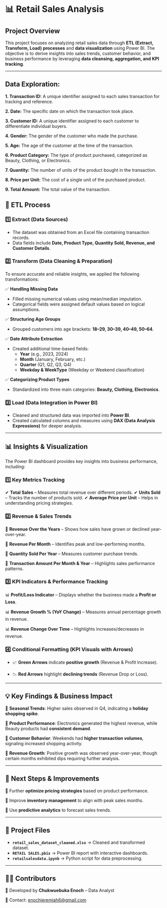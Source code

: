 # 📊 Retail Sales Analysis

## **Project Overview**
This project focuses on analyzing retail sales data through **ETL (Extract, Transform, Load) processes** and **data visualization** using Power BI. The objective is to derive insights into sales trends, customer behavior, and business performance by leveraging **data cleansing, aggregation, and KPI tracking**.

---

## Data Exploration:

**1. Transaction ID:** A unique identifier assigned to each sales transaction for tracking and reference.
   
**2. Date:** The specific date on which the transaction took place.
   
**3. Customer ID:** A unique identifier assigned to each customer to differentiate individual buyers.
 
**4. Gender:**  The gender of the customer who made the purchase.

**5. Age:** The age of the customer at the time of the transaction.
 
**6. Product Category:** The type of product purchased, categorized as Beauty, Clothing, or Electronics.

**7. Quantity:** The number of units of the product bought in the transaction.
 
**8. Price per Unit:** The cost of a single unit of the purchased product.
   
**9. Total Amount:**  The total value of the transaction.


## **🔄 ETL Process**

### **1️⃣ Extract (Data Sources)**
- The dataset was obtained from an Excel file containing transaction records.
- Data fields include **Date, Product Type, Quantity Sold, Revenue, and Customer Details**.

### **2️⃣ Transform (Data Cleaning & Preparation)**
To ensure accurate and reliable insights, we applied the following transformations:

✅ **Handling Missing Data**
   - Filled missing numerical values using mean/median imputation.
   - Categorical fields were assigned default values based on logical assumptions.

✅ **Structuring Age Groups**
   - Grouped customers into age brackets: **18–29, 30–39, 40–49, 50–64**.

✅ **Date Attribute Extraction**
   - Created additional time-based fields:
     - **Year** (e.g., 2023, 2024)
     - **Month** (January, February, etc.)
     - **Quarter** (Q1, Q2, Q3, Q4)
     - **Weekday & WeekType** (Weekday or Weekend classification)

✅ **Categorizing Product Types**
   - Standardized into three main categories: **Beauty, Clothing, Electronics**.

### **3️⃣ Load (Data Integration in Power BI)**
- Cleaned and structured data was imported into **Power BI**.
- Created calculated columns and measures using **DAX (Data Analysis Expressions)** for deeper analysis.

---
## **📊 Insights & Visualization**
The Power BI dashboard provides key insights into business performance, including:

### **1️⃣ Key Metrics Tracking**
✔ **Total Sales** – Measures total revenue over different periods.
✔ **Units Sold** – Tracks the number of products sold.
✔ **Average Price per Unit** – Helps in understanding pricing strategies.

### **2️⃣ Revenue & Sales Trends**
📌 **Revenue Over the Years** – Shows how sales have grown or declined year-over-year.

📌 **Revenue Per Month** – Identifies peak and low-performing months.

📌 **Quantity Sold Per Year** – Measures customer purchase trends.

📌 **Transaction Amount Per Month & Year** – Highlights sales performance patterns.

### **3️⃣ KPI Indicators & Performance Tracking**
📊 **Profit/Loss Indicator** – Displays whether the business made a **Profit or Loss**.

📊 **Revenue Growth % (YoY Change)** – Measures annual percentage growth in revenue.

📊 **Revenue Change Over Time** – Highlights increases/decreases in revenue.

### **4️⃣ Conditional Formatting (KPI Visuals with Arrows)**
- 📈 **Green Arrows** indicate **positive growth** (Revenue & Profit Increase).
  
- 📉 **Red Arrows** highlight **declining trends** (Revenue Drop or Loss).

---
## **💡 Key Findings & Business Impact**
🔹 **Seasonal Trends**: Higher sales observed in Q4, indicating a **holiday shopping spike**.

🔹 **Product Performance**: Electronics generated the highest revenue, while Beauty products had **consistent demand**.

🔹 **Customer Behavior**: Weekends had **higher transaction volumes**, signaling increased shopping activity.

🔹 **Revenue Growth**: Positive growth was observed year-over-year, though certain months exhibited dips requiring further analysis.

---
## **🚀 Next Steps & Improvements**
📌 Further **optimize pricing strategies** based on product performance.

📌 Improve **inventory management** to align with peak sales months.

📌 Use **predictive analytics** to forecast sales trends.

---
## **📂 Project Files**
- **`retail_sales_dataset_cleaned.xlsx`** → Cleaned and transformed dataset.
- **`RETAIL SALES.pbix`** → Power BI report with interactive dashboards.
- **`retailsalesdata.ipynb`** → Python script for data preprocessing.

---
## **👨‍💻 Contributors**
🚀 Developed by **Chukwuebuka Enoch** – Data Analyst

📧 Contact: enochjeremiah6@gmail.com

